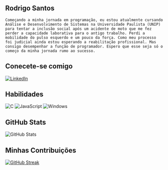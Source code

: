 
## Rodrigo Santos
    Começando a minha jornada em programação, eu estou atualmente cursando Análise e Desenvolvimento de Sistemas na Universidade Paulista (UNIP) para tentar a inclusão social após um acidente de moto que me fez perder a capacidade laborativa para o antigo trabalho. Perdi a mobilidade do pulso esquerdo e um pouco da força. Como meu processo foi judicial ainda estou esperando a reabilitação profissional. Mas consigo desempenhar a função de programador. Espero que esse seja só o começo da minha jornada rumo ao sucesso.

## Conecete-se comigo
[![LinkedIn](https://img.shields.io/badge/LinkedIn-0077B5?style=for-the-badge&logo=linkedin&logoColor=white)](https://www.linkedin.com/in/rodSantos-br/)

## Habilidades
![C](https://img.shields.io/badge/C-00599C?style=for-the-badge&logo=c&logoColor=white)
![JavaScript](https://img.shields.io/badge/JavaScript-F7DF1E?style=for-the-badge&logo=javascript&logoColor=black)
![Windows](https://img.shields.io/badge/Windows-000?style=for-the-badge&logo=windows&logoColor=2CA5E0)


## GitHub Stats
![GitHub Stats](https://github-readme-stats.vercel.app/api?username=rodSantos-br&theme=transparent&bg_color=000&border_color=30A3DC&show_icons=true&icon_color=30A3DC&title_color=E94D5F&text_color=FFF)

## Minhas Contribuições
[![GitHub Streak](https://streak-stats.demolab.com/?user=SEUUSERNAME&theme=bear&background=001&border=30A3DC&dates=FFF)](https://git.io/streak-stats)
